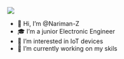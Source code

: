 <!--horizontal divider(gradiant)-->
<img src="https://user-images.githubusercontent.com/73097560/115834477-dbab4500-a447-11eb-908a-139a6edaec5c.gif">

- 👋 Hi, I’m @Nariman-Z
- 🎓 I’m a junior Electronic Engineer
- 👀 I’m interested in IoT devices
- 🌱 I’m currently working on my skils
